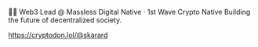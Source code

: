 👨‍💻 Web3 Lead @ Massless
Digital Native · 1st Wave Crypto Native
Building the future of decentralized society.

<a rel="me" href="https://cryptodon.lol/@skarard">https://cryptodon.lol/@skarard</a>
